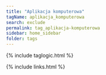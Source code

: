 ```yaml
---
title: "Aplikacja komputerowa"
tagName: aplikacja_komputerowa
search: exclude
permalink: tag_aplikacja-komputerowa
sidebar: home_sidebar
folder: tags
---
```

{% include taglogic.html %}

{% include links.html %}
